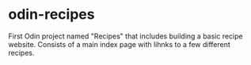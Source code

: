 # odin-recipes

First Odin project named "Recipes" that includes building a basic recipe website.  Consists of a main index page with lihnks to a few different recipes.
